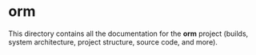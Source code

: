 # orm

This directory contains all the documentation for the **orm** project (builds, system architecture, project structure, source code, and more).
